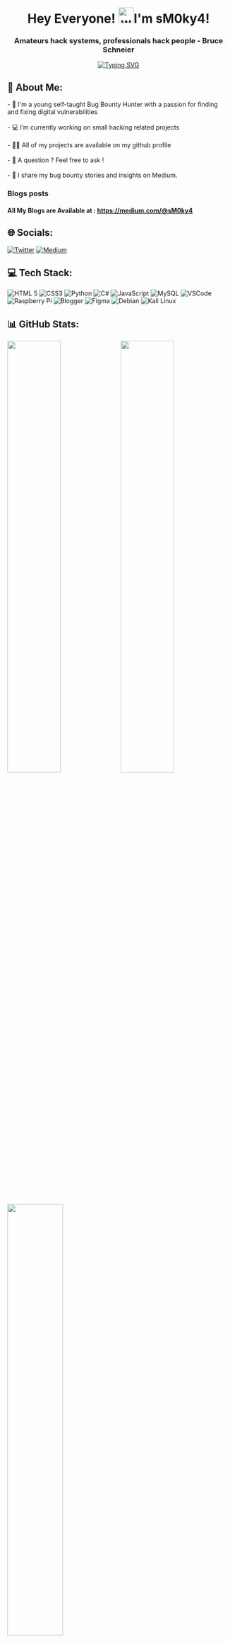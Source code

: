 <h1 align="center">Hey Everyone! <img alt="wave" src="https://emojis.slackmojis.com/emojis/images/1588177020/8809/wave_hello.gif?1588177020" width="35">I'm sM0ky4!</h1>

<h3 id="motd" align="center"> Amateurs hack systems, professionals hack people - Bruce Schneier </h3>
<div align="center"><a href="https://git.io/typing-svg"><img src="https://readme-typing-svg.herokuapp.com?font=Fira+Code&weight=300&duration=3000&pause=2000&center=true&width=800&lines=Hello!+I+am+an+Amateur+Hacker%2C+And+I+hope+you+have+a+good+day.;How's+Your+Day+Been%3F+You're+A+Wonderful+Person!;I+feel+like+i've+seen+you+somewhere!;Life's+Too+Short+To+Stay+On+Your+Phone+Man+!+Go+Hack;One+Day+or+Day+One+?;Keep+Focus;Why+You+Randomly+Viewing+this%3F+Go+Hack+Now+!" alt="Typing SVG" /></a></div>

<h2> 🙈 About Me: </h2>
- 🤖 I'm a young self-taught Bug Bounty Hunter with a passion for finding and fixing digital vulnerabilities <br><br>
- 💻 I’m currently working on small hacking related projects <br><br>
- 👨‍💻 All of my projects are available on my github profile <br><br>
- 💬 A question ? Feel free to ask ! <br><br>
- 📄 I share my bug bounty stories and insights on Medium. 

### Blogs posts
#### All My Blogs are Available at : https://medium.com/@sM0ky4 
 



## 🌐 Socials:
[![Twitter](https://img.shields.io/badge/Twitter-%231DA1F2.svg?logo=Twitter&logoColor=white)](https://twitter.com/sM0ky_4) [![Medium](https://img.shields.io/badge/Medium-12100E?style=for-the-badge&logo=medium&logoColor=white)](https://medium.com/@sM0ky4)


## 💻 Tech Stack:
![HTML 5](https://img.shields.io/badge/HTML5-E34F26?style=for-the-badge&logo=html5&logoColor=white) ![CSS3](https://img.shields.io/badge/css3-%231572B6.svg?style=for-the-badge&logo=css3&logoColor=white) ![Python](https://img.shields.io/badge/python-3670A0?style=for-the-badge&logo=python&logoColor=ffdd54) ![C#](https://img.shields.io/badge/c%23-%23239120.svg?style=for-the-badge&logo=c-sharp&logoColor=white) ![JavaScript](https://img.shields.io/badge/javascript-%23323330.svg?style=for-the-badge&logo=javascript&logoColor=%23F7DF1E) ![MySQL](https://img.shields.io/badge/mysql-%2300f.svg?style=for-the-badge&logo=mysql&logoColor=white) ![VSCode](https://img.shields.io/badge/Visual_Studio_Code-0078D4?style=for-the-badge&logo=visual%20studio%20code&logoColor=white) ![Raspberry Pi](https://img.shields.io/badge/Raspberry%20Pi-A22846?style=for-the-badge&logo=Raspberry%20Pi&logoColor=white) ![Blogger](https://img.shields.io/badge/Blogger-FF5722?style=for-the-badge&logo=blogger&logoColor=white) ![Figma](https://img.shields.io/badge/figma-%23F24E1E.svg?style=for-the-badge&logo=figma&logoColor=white) ![Debian](https://img.shields.io/badge/Debian-A81D33?style=for-the-badge&logo=debian&logoColor=white) ![Kali Linux](https://img.shields.io/badge/Kali_Linux-557C94?style=for-the-badge&logo=kali-linux&logoColor=white)

## 📊 GitHub Stats:
<img src="https://github-readme-stats.vercel.app/api?username=sM0ky4&theme=radical&hide_border=false&include_all_commits=true&count_private=true" style = "width: 49%; height: 50%; "/>
<img src="https://github-readme-streak-stats.herokuapp.com/?user=sM0ky4&theme=radical&hide_border=false" style = "width: 49%; height: 50%; float: right;"/>
<img src="https://github-readme-stats.vercel.app/api/top-langs/?username=sM0ky4&theme=radical&hide_border=false&include_all_commits=true&count_private=true&layout=compact" width="50%" height="50%" align="center"/>


## 🏆 GitHub Trophies
![](https://github-profile-trophy.vercel.app/?username=sM0ky4&theme=radical&no-frame=true&no-bg=true&margin-w=4)



<h3 align='center'>Show some &nbsp;❤️&nbsp; by starring some of the repositories! </h3> 


<!-- Proudly created with GPRM ( https://gprm.itsvg.in ) ;) Thanks GPRM -->
